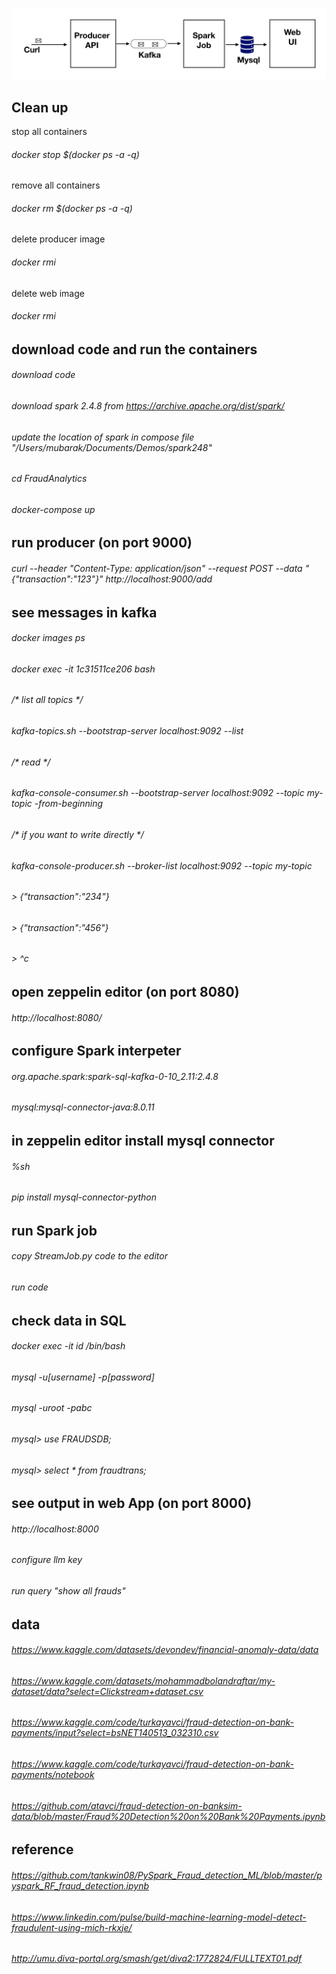![Alt text](view.jpeg?raw=true "Title")

## Clean up
stop all containers
###### docker stop $(docker ps -a -q)
remove all containers
###### docker rm $(docker ps -a -q)
delete producer image
###### docker rmi <id>
delete web image
###### docker rmi <id>

## download code and run the containers
###### download code
###### download spark 2.4.8 from https://archive.apache.org/dist/spark/
###### update the location of spark in compose file "/Users/mubarak/Documents/Demos/spark248"
###### cd FraudAnalytics
###### docker-compose up

## run producer (on port 9000)
###### curl --header "Content-Type: application/json" --request POST --data "{\"transaction\":\"123\"}" http://localhost:9000/add

## see messages in kafka
###### docker images ps
###### docker exec -it 1c31511ce206 bash
###### /* list all topics */
###### kafka-topics.sh --bootstrap-server localhost:9092 --list
###### /* read */
###### kafka-console-consumer.sh --bootstrap-server localhost:9092 --topic my-topic -from-beginning
###### /* if you want to write directly */
###### kafka-console-producer.sh --broker-list localhost:9092 --topic my-topic
###### > {"transaction":"234"}
###### > {"transaction":"456"}
###### > ^c


## open zeppelin editor (on port 8080)
###### http://localhost:8080/

## configure Spark interpeter
###### org.apache.spark:spark-sql-kafka-0-10_2.11:2.4.8 
###### mysql:mysql-connector-java:8.0.11

## in zeppelin editor install mysql connector 
###### %sh
###### pip install mysql-connector-python

## run Spark job
###### copy StreamJob.py code to the editor
###### run code

## check data in SQL
###### docker exec -it id /bin/bash
###### mysql -u[username] -p[password]
###### mysql -uroot -pabc
###### mysql> use FRAUDSDB;
###### mysql> select * from fraudtrans;


## see output in web App (on port 8000)
###### http://localhost:8000
###### configure llm key
###### run query "show all frauds"

## data
###### https://www.kaggle.com/datasets/devondev/financial-anomaly-data/data
###### https://www.kaggle.com/datasets/mohammadbolandraftar/my-dataset/data?select=Clickstream+dataset.csv
###### https://www.kaggle.com/code/turkayavci/fraud-detection-on-bank-payments/input?select=bsNET140513_032310.csv
###### https://www.kaggle.com/code/turkayavci/fraud-detection-on-bank-payments/notebook
###### https://github.com/atavci/fraud-detection-on-banksim-data/blob/master/Fraud%20Detection%20on%20Bank%20Payments.ipynb

## reference
###### https://github.com/tankwin08/PySpark_Fraud_detection_ML/blob/master/pyspark_RF_fraud_detection.ipynb
###### https://www.linkedin.com/pulse/build-machine-learning-model-detect-fraudulent-using-mich-rkxje/
###### http://umu.diva-portal.org/smash/get/diva2:1772824/FULLTEXT01.pdf

